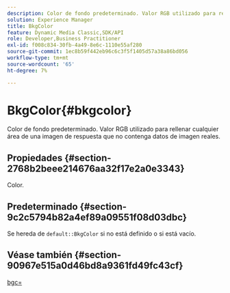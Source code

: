 ```yaml
---
description: Color de fondo predeterminado. Valor RGB utilizado para rellenar cualquier área de una imagen de respuesta que no contenga datos de imagen reales.
solution: Experience Manager
title: BkgColor
feature: Dynamic Media Classic,SDK/API
role: Developer,Business Practitioner
exl-id: f008c834-30fb-4a49-8e6c-1110e55af280
source-git-commit: 1ec8b59f442eb96c6c3f5f1405d57a38a86bd056
workflow-type: tm+mt
source-wordcount: '65'
ht-degree: 7%

---
```


# BkgColor{#bkgcolor}

Color de fondo predeterminado. Valor RGB utilizado para rellenar cualquier área de una imagen de respuesta que no contenga datos de imagen reales.

## Propiedades {#section-2768b2beee214676aa32f17e2a0e3343}

Color.

## Predeterminado {#section-9c2c5794b82a4ef89a09551f08d03dbc}

Se hereda de `default::BkgColor` si no está definido o si está vacío.

## Véase también {#section-90967e515a0d46bd8a9361fd49fc43cf}

[bgc=](../../../../../is-api/http-ref/image-serving-api-ref/c-http-protocol-reference/c-command-reference/r-bgc.md#reference-53376175f617446fbe5c69120f834b88)
